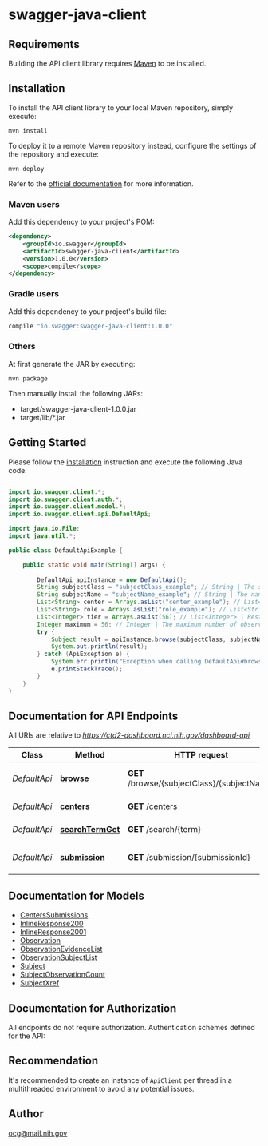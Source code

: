 # swagger-java-client

## Requirements

Building the API client library requires [Maven](https://maven.apache.org/) to be installed.

## Installation

To install the API client library to your local Maven repository, simply execute:

```shell
mvn install
```

To deploy it to a remote Maven repository instead, configure the settings of the repository and execute:

```shell
mvn deploy
```

Refer to the [official documentation](https://maven.apache.org/plugins/maven-deploy-plugin/usage.html) for more information.

### Maven users

Add this dependency to your project's POM:

```xml
<dependency>
    <groupId>io.swagger</groupId>
    <artifactId>swagger-java-client</artifactId>
    <version>1.0.0</version>
    <scope>compile</scope>
</dependency>
```

### Gradle users

Add this dependency to your project's build file:

```groovy
compile "io.swagger:swagger-java-client:1.0.0"
```

### Others

At first generate the JAR by executing:

    mvn package

Then manually install the following JARs:

* target/swagger-java-client-1.0.0.jar
* target/lib/*.jar

## Getting Started

Please follow the [installation](#installation) instruction and execute the following Java code:

```java

import io.swagger.client.*;
import io.swagger.client.auth.*;
import io.swagger.client.model.*;
import io.swagger.client.api.DefaultApi;

import java.io.File;
import java.util.*;

public class DefaultApiExample {

    public static void main(String[] args) {
        
        DefaultApi apiInstance = new DefaultApi();
        String subjectClass = "subjectClass_example"; // String | The subject class
        String subjectName = "subjectName_example"; // String | The name of the subject
        List<String> center = Arrays.asList("center_example"); // List<String> | Restrict returned observations by a comma-separated list of center ids
        List<String> role = Arrays.asList("role_example"); // List<String> | Restrict returned observations by a comma-separated list of roles
        List<Integer> tier = Arrays.asList(56); // List<Integer> | Restrict returned observations by tier(s)
        Integer maximum = 56; // Integer | The maximum number of observations returned by the query (if not specified, all observations are returned)
        try {
            Subject result = apiInstance.browse(subjectClass, subjectName, center, role, tier, maximum);
            System.out.println(result);
        } catch (ApiException e) {
            System.err.println("Exception when calling DefaultApi#browse");
            e.printStackTrace();
        }
    }
}

```

## Documentation for API Endpoints

All URIs are relative to *https://ctd2-dashboard.nci.nih.gov/dashboard-api*

Class | Method | HTTP request | Description
------------ | ------------- | ------------- | -------------
*DefaultApi* | [**browse**](docs/DefaultApi.md#browse) | **GET** /browse/{subjectClass}/{subjectName} | returns observations for a subject
*DefaultApi* | [**centers**](docs/DefaultApi.md#centers) | **GET** /centers | returns a list of centers
*DefaultApi* | [**searchTermGet**](docs/DefaultApi.md#searchTermGet) | **GET** /search/{term} | Search Dashboard
*DefaultApi* | [**submission**](docs/DefaultApi.md#submission) | **GET** /submission/{submissionId} | returns content of a submission


## Documentation for Models

 - [CentersSubmissions](docs/CentersSubmissions.md)
 - [InlineResponse200](docs/InlineResponse200.md)
 - [InlineResponse2001](docs/InlineResponse2001.md)
 - [Observation](docs/Observation.md)
 - [ObservationEvidenceList](docs/ObservationEvidenceList.md)
 - [ObservationSubjectList](docs/ObservationSubjectList.md)
 - [Subject](docs/Subject.md)
 - [SubjectObservationCount](docs/SubjectObservationCount.md)
 - [SubjectXref](docs/SubjectXref.md)


## Documentation for Authorization

All endpoints do not require authorization.
Authentication schemes defined for the API:

## Recommendation

It's recommended to create an instance of `ApiClient` per thread in a multithreaded environment to avoid any potential issues.

## Author

ocg@mail.nih.gov

